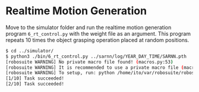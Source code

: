 # Realtime Motion Generation
Move to the simulator folder and run the realtime motion generation program `6_rt_control.py` with the weight file as an argument. This program repeats 10 times the object grasping operation placed at random positions.

```bash linenums="1"
$ cd ../simulator/
$ python3 ./bin/6_rt_control.py ../sarnn/log/YEAR_DAY_TIME/SARNN.pth
[robosuite WARNING] No private macro file found! (macros.py:53)
[robosuite WARNING] It is recommended to use a private macro file (macros.py:54)
[robosuite WARNING] To setup, run: python /home/ito/var/robosuite/robosuite/scripts/setup_macros.py (macros.py:55)
[1/10] Task succeeded!
[2/10] Task succeeded!
```